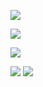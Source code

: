 
![](https://file.garden/Zlc_rlwZaj3gLlZ-/Untitled63_20240604122822.png)


![](https://file.garden/Zlc_rlwZaj3gLlZ-/Untitled62_20240604120420.png)



![](https://file.garden/Zlc_rlwZaj3gLlZ-/Untitled64_20240604141648.png)

![](https://file.garden/Zlc_rlwZaj3gLlZ-/Untitled63_20240605005247.png)
![](https://file.garden/Zlc_rlwZaj3gLlZ-/Untitled65_20240605010342.png)
